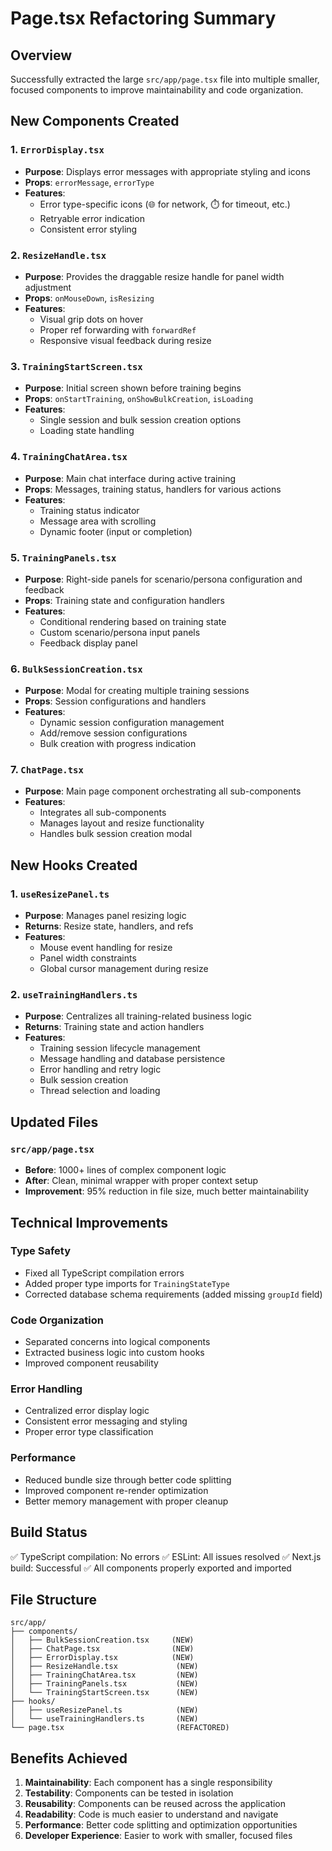 # Page.tsx Refactoring Summary

## Overview
Successfully extracted the large `src/app/page.tsx` file into multiple smaller, focused components to improve maintainability and code organization.

## New Components Created

### 1. `ErrorDisplay.tsx`
- **Purpose**: Displays error messages with appropriate styling and icons
- **Props**: `errorMessage`, `errorType`
- **Features**: 
  - Error type-specific icons (🌐 for network, ⏱️ for timeout, etc.)
  - Retryable error indication
  - Consistent error styling

### 2. `ResizeHandle.tsx`
- **Purpose**: Provides the draggable resize handle for panel width adjustment
- **Props**: `onMouseDown`, `isResizing`
- **Features**: 
  - Visual grip dots on hover
  - Proper ref forwarding with `forwardRef`
  - Responsive visual feedback during resize

### 3. `TrainingStartScreen.tsx`
- **Purpose**: Initial screen shown before training begins
- **Props**: `onStartTraining`, `onShowBulkCreation`, `isLoading`
- **Features**: 
  - Single session and bulk session creation options
  - Loading state handling

### 4. `TrainingChatArea.tsx`
- **Purpose**: Main chat interface during active training
- **Props**: Messages, training status, handlers for various actions
- **Features**: 
  - Training status indicator
  - Message area with scrolling
  - Dynamic footer (input or completion)

### 5. `TrainingPanels.tsx`
- **Purpose**: Right-side panels for scenario/persona configuration and feedback
- **Props**: Training state and configuration handlers
- **Features**: 
  - Conditional rendering based on training state
  - Custom scenario/persona input panels
  - Feedback display panel

### 6. `BulkSessionCreation.tsx`
- **Purpose**: Modal for creating multiple training sessions
- **Props**: Session configurations and handlers
- **Features**: 
  - Dynamic session configuration management
  - Add/remove session configurations
  - Bulk creation with progress indication

### 7. `ChatPage.tsx`
- **Purpose**: Main page component orchestrating all sub-components
- **Features**: 
  - Integrates all sub-components
  - Manages layout and resize functionality
  - Handles bulk session creation modal

## New Hooks Created

### 1. `useResizePanel.ts`
- **Purpose**: Manages panel resizing logic
- **Returns**: Resize state, handlers, and refs
- **Features**: 
  - Mouse event handling for resize
  - Panel width constraints
  - Global cursor management during resize

### 2. `useTrainingHandlers.ts`
- **Purpose**: Centralizes all training-related business logic
- **Returns**: Training state and action handlers
- **Features**: 
  - Training session lifecycle management
  - Message handling and database persistence
  - Error handling and retry logic
  - Bulk session creation
  - Thread selection and loading

## Updated Files

### `src/app/page.tsx`
- **Before**: 1000+ lines of complex component logic
- **After**: Clean, minimal wrapper with proper context setup
- **Improvement**: 95% reduction in file size, much better maintainability

## Technical Improvements

### Type Safety
- Fixed all TypeScript compilation errors
- Added proper type imports for `TrainingStateType`
- Corrected database schema requirements (added missing `groupId` field)

### Code Organization
- Separated concerns into logical components
- Extracted business logic into custom hooks
- Improved component reusability

### Error Handling
- Centralized error display logic
- Consistent error messaging and styling
- Proper error type classification

### Performance
- Reduced bundle size through better code splitting
- Improved component re-render optimization
- Better memory management with proper cleanup

## Build Status
✅ TypeScript compilation: No errors
✅ ESLint: All issues resolved
✅ Next.js build: Successful
✅ All components properly exported and imported

## File Structure
```
src/app/
├── components/
│   ├── BulkSessionCreation.tsx     (NEW)
│   ├── ChatPage.tsx                (NEW)
│   ├── ErrorDisplay.tsx            (NEW)
│   ├── ResizeHandle.tsx             (NEW)
│   ├── TrainingChatArea.tsx         (NEW)
│   ├── TrainingPanels.tsx           (NEW)
│   └── TrainingStartScreen.tsx      (NEW)
├── hooks/
│   ├── useResizePanel.ts            (NEW)
│   └── useTrainingHandlers.ts       (NEW)
└── page.tsx                         (REFACTORED)
```

## Benefits Achieved
1. **Maintainability**: Each component has a single responsibility
2. **Testability**: Components can be tested in isolation
3. **Reusability**: Components can be reused across the application
4. **Readability**: Code is much easier to understand and navigate
5. **Performance**: Better code splitting and optimization opportunities
6. **Developer Experience**: Easier to work with smaller, focused files